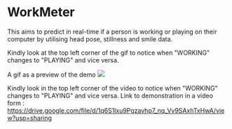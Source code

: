 # WorkMeter

This aims to predict in real-time if a person is working or playing on their computer by utilising head pose, stillness and smile data.

Kindly look at the top left corner of the gif to notice when "WORKING" changes to "PLAYING" and vice versa.

A gif as a preview of the demo
![](https://user-images.githubusercontent.com/35894429/51502920-5b2bb300-1dfe-11e9-8f7d-a23a685931c6.gif)


Kindly look in the top left corner of the video to notice when "WORKING" changes to "PLAYING" and vice versa.
Link to demonstration in a video form : https://drive.google.com/file/d/1q6S1lxu9Pgzavhp7_nq_Vv9SAxhTxHwA/view?usp=sharing
